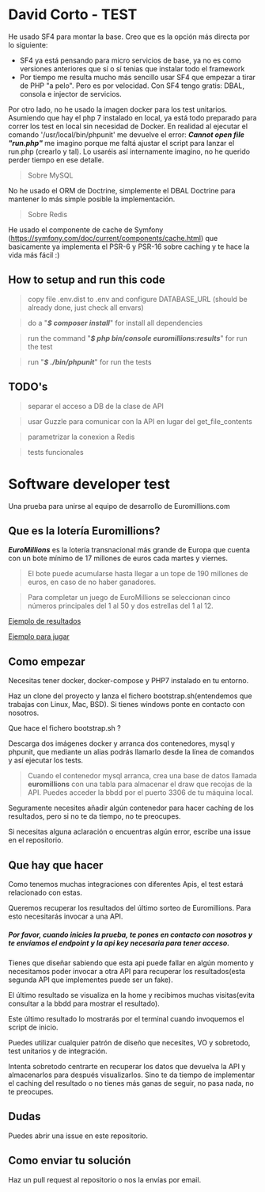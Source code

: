 # David Corto - TEST

He usado SF4 para montar la base. Creo que es la opción más directa por lo siguiente:

- SF4 ya está pensando para micro servicios de base, ya no es como versiones anteriores que sí o sí tenias que instalar todo el framework
- Por tiempo me resulta mucho más sencillo usar SF4 que empezar a tirar de PHP "a pelo". Pero es por velocidad. Con SF4 tengo gratis: DBAL, consola e injector de servicios.

Por otro lado, no he usado la imagen docker para los test unitarios. Asumiendo que hay el php 7 instalado en local, ya 
está todo preparado para correr los test en local sin necesidad de Docker. En realidad al ejecutar el comando '/usr/local/bin/phpunit' me devuelve el error: ***Cannot open file "run.php"*** me imagino porque me faltá ajustar 
el script para lanzar el run.php (crearlo y tal). Lo usaréis así internamente imagino, no he querido perder tiempo en ese detalle.

> Sobre MySQL

No he usado el ORM de Doctrine, simplemente el DBAL Doctrine para mantener lo más simple posible la implementación.

> Sobre Redis

He usado el componente de cache de Symfony (https://symfony.com/doc/current/components/cache.html) que basicamente
ya implementa el PSR-6 y PSR-16 sobre caching y te hace la vida más fácil :)


## How to setup and run this code

> copy file .env.dist to .env and configure DATABASE_URL (should be already done, just check all envars)

> do a "***$ composer install***" for install all dependencies
 
> run the command "***$ php bin/console euromillions:results***" for run the test

> run "***$ ./bin/phpunit***" for run the tests 

## TODO's

> separar el acceso a DB de la clase de API

> usar Guzzle para comunicar con la API en lugar del get_file_contents

> parametrizar la conexion a Redis

> tests funcionales


# Software developer test
Una prueba para unirse al equipo de desarrollo de Euromillions.com

## Que es la lotería Euromillions? 

***EuroMillions*** es la lotería transnacional más grande de Europa que cuenta con un bote mínimo de 17 millones de euros cada martes y viernes. 
> El bote puede acumularse hasta llegar a un tope de 190 millones de euros, en caso de no haber ganadores.  

> Para completar un juego de EuroMillions se seleccionan cinco números principales del 1 al 50 y dos estrellas del 1 al 12.


[Ejemplo de resultados](https://euromillions.com/es/euromillions/resultados)

[Ejemplo para jugar](https://euromillions.com/es/euromillions/jugar) 

## Como empezar

Necesitas tener docker, docker-compose y PHP7 instalado en tu entorno.

Haz un clone del proyecto y lanza el fichero bootstrap.sh(entendemos que trabajas con Linux, Mac, BSD). Si tienes
windows ponte en contacto con nosotros.

Que hace el fichero bootstrap.sh ?

Descarga dos imágenes docker y arranca dos contenedores, mysql y phpunit, que mediante un alias podrás llamarlo desde 
la línea de comandos y así ejecutar los tests.

> Cuando el contenedor mysql arranca, crea una base de datos llamada **euromillions** con una tabla para almacenar el draw
que recojas de la API. Puedes acceder la bbdd por el puerto 3306 de tu máquina local.

Seguramente necesites añadir algún contenedor para hacer caching de los resultados, pero si no te da tiempo, no te preocupes.

Si necesitas alguna aclaración o encuentras algún error, escribe una issue en el repositorio. 

## Que hay que hacer

Como tenemos muchas integraciones con diferentes Apis, el test estará relacionado con estas.

Queremos recuperar los resultados del último sorteo de Euromillions. Para esto necesitarás
invocar a una API.

##### Por favor, cuando inicies la prueba, te pones en contacto con nosotros y te envíamos el endpoint y la api key necesaria para tener acceso. 

Tienes que diseñar sabiendo que esta api puede fallar en algún momento y necesitamos poder invocar a otra API para recuperar los
resultados(esta segunda API que implementes puede ser un fake).

El último resultado se visualiza en la home y recibimos muchas visitas(evita consultar a la bbdd para mostrar el resultado).

Este último resultado lo mostrarás por el terminal cuando invoquemos el script de inicio.

Puedes utilizar cualquier patrón de diseño que necesites, VO y sobretodo, test unitarios y de integración.

Intenta sobretodo centrarte en recuperar los datos que devuelva la API y almacenarlos para después visualizarlos. Sino te da tiempo de implementar el caching del resultado o no tienes más
ganas de seguir, no pasa nada, no te preocupes.

## Dudas

Puedes abrir una issue en este repositorio.

## Como enviar tu solución

Haz un pull request al repositorio o nos la envías por email. 